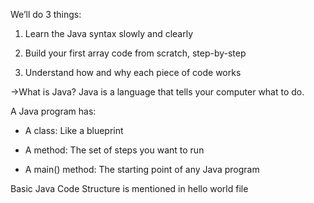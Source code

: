
We’ll do 3 things:

1. Learn the Java syntax slowly and clearly

2. Build your first array code from scratch, step-by-step

3. Understand how and why each piece of code works

->What is Java?
Java is a language that tells your computer what to do.

A Java program has:

* A class: Like a blueprint

* A method: The set of steps you want to run

* A main() method: The starting point of any Java program

Basic Java Code Structure is mentioned in hello world file

